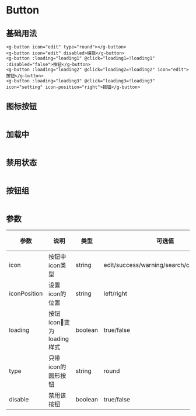 
# Button

## 基础用法
```
<g-button icon="edit" type="round"></g-button>
<g-button icon="edit" disabled>编辑</g-button>
<g-button :loading="loading1" @click="loading1=!loading1" :disabled="false">按钮</g-button>
<g-button :loading="loading2" @click="loading2=!loading2" icon="edit">按钮</g-button>
<g-button :loading="loading3" @click="loading3=!loading3" icon="setting" icon-position="right">按钮</g-button>
```
## 图标按钮
```
```
## 加载中
```
```
## 禁用状态
```
```
## 按钮组
```
```
## 参数
| 参数  | 说明 | 类型 | 可选值 | 默认值 |
|--|--|--|--|--|
|icon |按钮中icon类型| string| edit/success/warning/search/calander/close |--|
|iconPosition| 设置icon的位置 | string |left/right| left |
|loading|按钮icon变为loading样式| boolean| true/false| false |
|type| 只带icon的圆形按钮 | string | round| -- |
|disable|禁用该按钮| boolean| true/false| false |